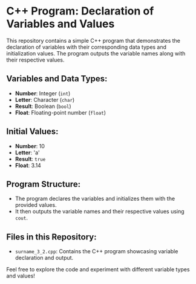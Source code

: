 # C++ Program: Declaration of Variables and Values

This repository contains a simple C++ program that demonstrates the declaration of variables with their corresponding data types and initialization values. The program outputs the variable names along with their respective values.

## Variables and Data Types:
- **Number**: Integer (`int`)
- **Letter**: Character (`char`)
- **Result**: Boolean (`bool`)
- **Float**: Floating-point number (`float`)

## Initial Values:
- **Number**: 10
- **Letter**: 'a'
- **Result**: `true`
- **Float**: 3.14

## Program Structure:
- The program declares the variables and initializes them with the provided values.
- It then outputs the variable names and their respective values using `cout`.

## Files in this Repository:
- `surname_3_2.cpp`: Contains the C++ program showcasing variable declaration and output.

Feel free to explore the code and experiment with different variable types and values!
